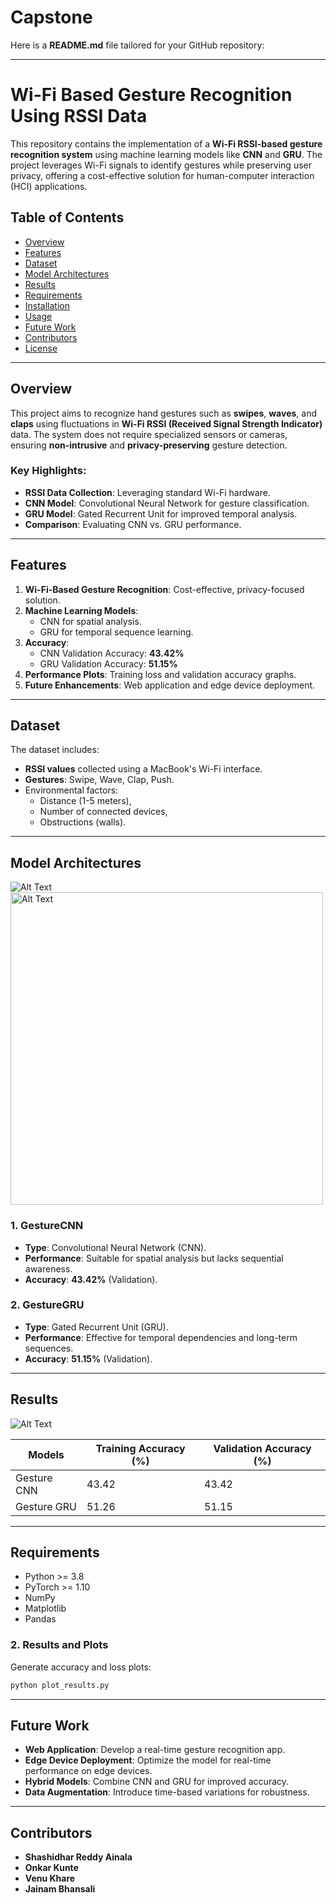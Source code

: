 # Capstone
Here is a **README.md** file tailored for your GitHub repository:

---

# Wi-Fi Based Gesture Recognition Using RSSI Data

This repository contains the implementation of a **Wi-Fi RSSI-based gesture recognition system** using machine learning models like **CNN** and **GRU**. The project leverages Wi-Fi signals to identify gestures while preserving user privacy, offering a cost-effective solution for human-computer interaction (HCI) applications.

## Table of Contents

- [Overview](#overview)
- [Features](#features)
- [Dataset](#dataset)
- [Model Architectures](#model-architectures)
- [Results](#results)
- [Requirements](#requirements)
- [Installation](#installation)
- [Usage](#usage)
- [Future Work](#future-work)
- [Contributors](#contributors)
- [License](#license)

---

## Overview

This project aims to recognize hand gestures such as **swipes**, **waves**, and **claps** using fluctuations in **Wi-Fi RSSI (Received Signal Strength Indicator)** data. The system does not require specialized sensors or cameras, ensuring **non-intrusive** and **privacy-preserving** gesture detection.

### Key Highlights:
- **RSSI Data Collection**: Leveraging standard Wi-Fi hardware.
- **CNN Model**: Convolutional Neural Network for gesture classification.
- **GRU Model**: Gated Recurrent Unit for improved temporal analysis.
- **Comparison**: Evaluating CNN vs. GRU performance.

---

## Features

1. **Wi-Fi-Based Gesture Recognition**: Cost-effective, privacy-focused solution.
2. **Machine Learning Models**:
   - CNN for spatial analysis.
   - GRU for temporal sequence learning.
3. **Accuracy**:
   - CNN Validation Accuracy: **43.42%**
   - GRU Validation Accuracy: **51.15%**
4. **Performance Plots**: Training loss and validation accuracy graphs.
5. **Future Enhancements**: Web application and edge device deployment.

---

## Dataset

The dataset includes:
- **RSSI values** collected using a MacBook's Wi-Fi interface.
- **Gestures**: Swipe, Wave, Clap, Push.
- Environmental factors:
  - Distance (1-5 meters),
  - Number of connected devices,
  - Obstructions (walls).

---

## Model Architectures
![Alt Text](Images/arch.png)
<img src="Images/arch.png" alt="Alt Text" width="500" />






### 1. GestureCNN
- **Type**: Convolutional Neural Network (CNN).
- **Performance**: Suitable for spatial analysis but lacks sequential awareness.
- **Accuracy**: **43.42%** (Validation).

### 2. GestureGRU
- **Type**: Gated Recurrent Unit (GRU).
- **Performance**: Effective for temporal dependencies and long-term sequences.
- **Accuracy**: **51.15%** (Validation).

---

## Results
![Alt Text](Images/graph.png)


| **Models**       | **Training Accuracy (%)** | **Validation Accuracy (%)** |
|------------------|--------------------------|----------------------------|
| Gesture CNN      | 43.42                   | 43.42                     |
| Gesture GRU      | 51.26                   | 51.15                     |

---

## Requirements

- Python >= 3.8
- PyTorch >= 1.10
- NumPy
- Matplotlib
- Pandas






### 2. Results and Plots

Generate accuracy and loss plots:
```bash
python plot_results.py
```

---

## Future Work

- **Web Application**: Develop a real-time gesture recognition app.
- **Edge Device Deployment**: Optimize the model for real-time performance on edge devices.
- **Hybrid Models**: Combine CNN and GRU for improved accuracy.
- **Data Augmentation**: Introduce time-based variations for robustness.

---

## Contributors

- **Shashidhar Reddy Ainala**
- **Onkar Kunte**
- **Venu Khare**
- **Jainam Bhansali**

